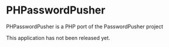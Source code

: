 PHPasswordPusher
================

PHPasswordPusher is a PHP port of the PasswordPusher project

This application has not been released yet.